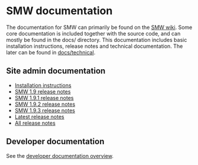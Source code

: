 # SMW documentation

The documentation for SMW can primarily be found on the [SMW wiki](https://semantic-mediawiki.org).
Some core documentation is included together with the source code, and can mostly be found in the
docs/ directory. This documentation includes basic installation instructions, release notes and
technical documentation. The later can be found in [docs/technical](technical/README/md).

## Site admin documentation

* [Installation instructions](INSTALL.md)
* [SMW 1.9 release notes](releasenotes/RELEASE-NOTES-1.9.md)
* [SMW 1.9.1 release notes](releasenotes/RELEASE-NOTES-1.9.1.md)
* [SMW 1.9.2 release notes](releasenotes/RELEASE-NOTES-1.9.2.md)
* [SMW 1.9.3 release notes](releasenotes/RELEASE-NOTES-1.9.3.md)
* [Latest release notes](RELEASE-NOTES.md)
* [All release notes](releasenotes)

## Developer documentation

See the [developer documentation overview](technical/README.md).

